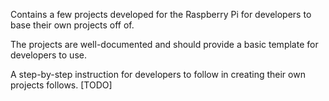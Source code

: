 Contains a few projects developed for the Raspberry Pi for developers to base their own projects off of. 

The projects are well-documented and should provide a basic template for developers to use.

A step-by-step instruction for developers to follow in creating their own projects follows. [TODO]
